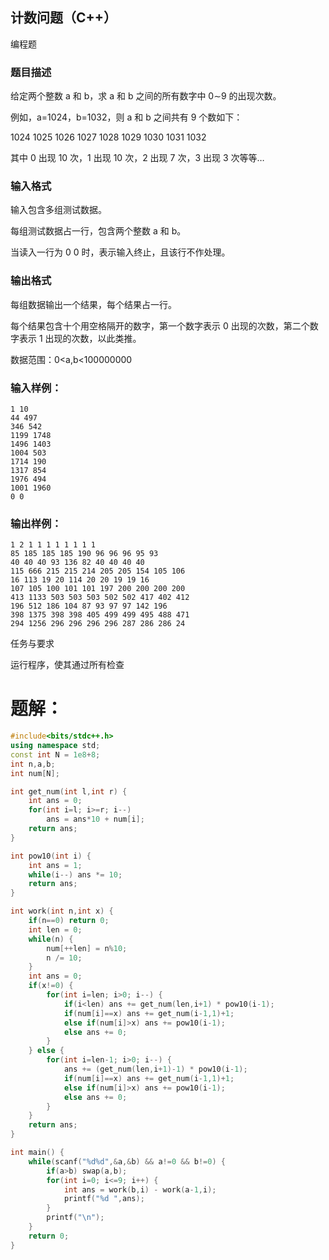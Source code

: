 ## 计数问题（C++）

编程题

### 题目描述

给定两个整数 a 和 b，求 a 和 b 之间的所有数字中 0∼9 的出现次数。

例如，a=1024，b=1032，则 a 和 b 之间共有 9 个数如下：

1024 1025 1026 1027 1028 1029 1030 1031 1032

其中 0 出现 10 次，1 出现 10 次，2 出现 7 次，3 出现 3 次等等…

### 输入格式

输入包含多组测试数据。

每组测试数据占一行，包含两个整数 a 和 b。

当读入一行为 0 0 时，表示输入终止，且该行不作处理。

### 输出格式

每组数据输出一个结果，每个结果占一行。

每个结果包含十个用空格隔开的数字，第一个数字表示 0 出现的次数，第二个数字表示 1 出现的次数，以此类推。

数据范围：0<a,b<100000000

### 输入样例：

```
1 10
44 497
346 542
1199 1748
1496 1403
1004 503
1714 190
1317 854
1976 494
1001 1960
0 0
```

### 输出样例：

```
1 2 1 1 1 1 1 1 1 1
85 185 185 185 190 96 96 96 95 93
40 40 40 93 136 82 40 40 40 40
115 666 215 215 214 205 205 154 105 106
16 113 19 20 114 20 20 19 19 16
107 105 100 101 101 197 200 200 200 200
413 1133 503 503 503 502 502 417 402 412
196 512 186 104 87 93 97 97 142 196
398 1375 398 398 405 499 499 495 488 471
294 1256 296 296 296 296 287 286 286 24
```

任务与要求

运行程序，使其通过所有检查

# 题解：
```c++
#include<bits/stdc++.h>
using namespace std;
const int N = 1e8+8;
int n,a,b;
int num[N];

int get_num(int l,int r) {
    int ans = 0;
    for(int i=l; i>=r; i--)
        ans = ans*10 + num[i];
    return ans;
}

int pow10(int i) { 
    int ans = 1;
    while(i--) ans *= 10;
    return ans;
}

int work(int n,int x) {
    if(n==0) return 0;
    int len = 0;
    while(n) {
        num[++len] = n%10;
        n /= 10;
    }
    int ans = 0;
    if(x!=0) {
        for(int i=len; i>0; i--) {
            if(i<len) ans += get_num(len,i+1) * pow10(i-1);
            if(num[i]==x) ans += get_num(i-1,1)+1;
            else if(num[i]>x) ans += pow10(i-1);
            else ans += 0;
        }
    } else {
        for(int i=len-1; i>0; i--) {
            ans += (get_num(len,i+1)-1) * pow10(i-1);
            if(num[i]==x) ans += get_num(i-1,1)+1;
            else if(num[i]>x) ans += pow10(i-1);
            else ans += 0;
        }
    }
    return ans;
}

int main() {
    while(scanf("%d%d",&a,&b) && a!=0 && b!=0) {
        if(a>b) swap(a,b);
        for(int i=0; i<=9; i++) {
            int ans = work(b,i) - work(a-1,i);
            printf("%d ",ans);
        }
        printf("\n");
    }
    return 0;
}
```